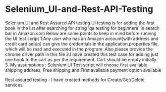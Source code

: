 # Selenium_UI-and-Rest-API-Testing
Selenium UI and Rest Assured API testing
UI testing is for adding the first book in the list after searching for string 'qa testing for beginners' in search bar in Amazon.com
Below are some points to keep in mind before running the UI test script
1.Any user who has an Amazon account(with address and credit card setup) can give the credentials in the application.properties file, which will be read and executed in the program. Also,please provide the chrome driver path in this file
2.I have created this test case for adding just one book to the cart as per the requirement. Cart should be empty initially.
3. My assumptions : Selenium UI Test script will choose first available shipping address, Free shipping and First available payment option available

Rest assured testing - I have created methods for Create/Get/Delete services
